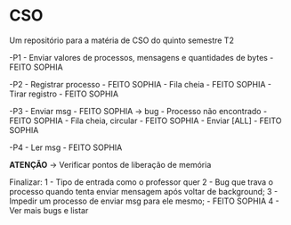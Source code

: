 # CSO
Um repositório para a matéria de CSO do quinto semestre T2

 -P1 - Enviar valores de processos, mensagens e quantidades de bytes - FEITO SOPHIA

 -P2 - Registrar processo - FEITO SOPHIA
     - Fila cheia - FEITO SOPHIA
     - Tirar registro - FEITO SOPHIA

-P3 - Enviar msg - FEITO SOPHIA -> bug
    - Processo não encontrado - FEITO SOPHIA
    - Fila cheia, circular - FEITO SOPHIA
    - Enviar [ALL] - FEITO SOPHIA

-P4 - Ler msg - FEITO SOPHIA

**ATENÇÃO** -> Verificar pontos de liberação de memória

Finalizar:
    1 - Tipo de entrada como o professor quer
    2 - Bug que trava o processo quando tenta enviar mensagem após voltar de background;
    3 - Impedir um processo de enviar msg para ele mesmo; - FEITO SOPHIA
    4 - Ver mais bugs e listar

